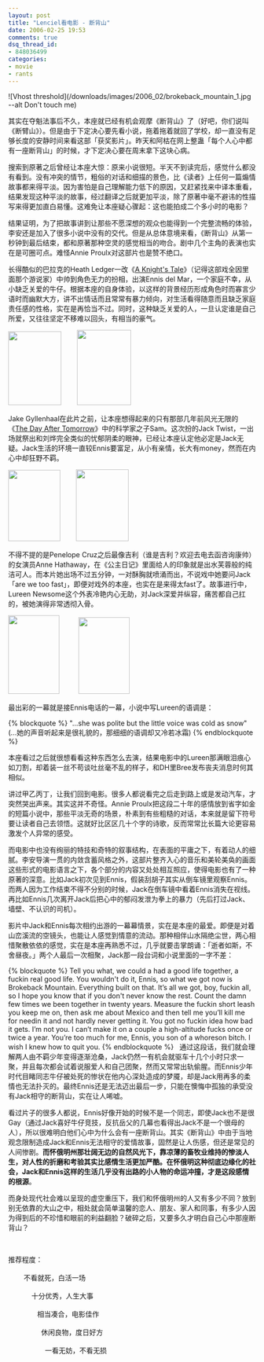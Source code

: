 ```yaml
---
layout: post
title: "Lenciel看电影 - 断背山"
date: 2006-02-25 19:53
comments: true
dsq_thread_id:
- 848036499
categories:
- movie
- rants
---
```


![Vhost threshold](/downloads/images/2006_02/brokeback_mountain_1.jpg --alt Don't touch me)

其实在夺魁法事后不久，本座就已经有机会观摩《断背山》了（好吧，你们说叫《断臂山》）。但是由于下定决心要先看小说，拖着拖着就回了学校，却一直没有足够长度的安静时间来看这部「获奖影片」。昨天和阿枯在网上整蛊「每个人心中都有一座断背山」的时候，才下定决心要在周末拿下这块心病。

搜索到原著之后曾经让本座大惊：原来小说很短。半天不到读完后，感觉什么都没有看到。没有冲突的情节，粗俗的对话和细描的景色，比《读者》上任何一篇煽情故事都来得平淡。因为害怕是自己理解能力低下的原因，又赶紧找来中译本重看，结果发现这种平淡的故事，经过翻译之后就更加平淡，除了原著中毫不避讳的性描写来得更加直白易懂。这难免让本座疑心骤起：这也能拍成二个多小时的电影？

结果证明，为了把故事讲到让那些不愿深想的观众也能得到一个完整流畅的体验，李安还是加入了很多小说中没有的交代。但是从总体意境来看，《断背山》从第一秒钟到最后结束，都和原著那种空灵的感觉相当的吻合。剧中几个主角的表演也实在是可圈可点。难怪Annie Proulx对这部片也是赞不绝口。

长得酷似的巴拉克的Heath Ledger一改《[A Knight's Tale](http://www.imdb.com/title/tt0183790/)》（记得这部戏全因里面那个游说家）中帅到角色无力的扮相，出演Ennis del Mar，一个家庭不幸，从小缺乏关爱的牛仔。根据本座的自身体验，以这样的背景经历形成角色时而寡言少语时而幽默大方，讲不出情话而且常常有暴力倾向，对生活看得随意而且缺乏家庭责任感的性格，实在是再恰当不过。同时，这种缺乏关爱的人，一旦认定谁是自己所爱，又往往坚定不移难以回头，有相当的豪气。

<img height="150" alt="" src="{{ site.static_base }}/downloads/images/2006_02/brokeback_mountain_2.jpg" width="108" border="0" twffan="done" />        <img height="153" alt="" src="{{ site.static_base }}/downloads/images/2006_02/brokeback_mountain_3.jpg" width="110" border="0" twffan="done" />

 Jake Gyllenhaal在此片之前，让本座想得起来的只有那部几年前风光无限的《[The Day After Tomorrow](http://www.imdb.com/title/tt0319262/)》中的科学家之子Sam。这次扮的Jack Twist，一出场就祭出和刘烨完全类似的忧郁阴柔的眼神，已经让本座认定他必定是Jack无疑。Jack生活的环境一直较Ennis要富足，从小有亲情，长大有money，然而在内心中却狂野不羁。

 <img height="145" alt="" src="{{ site.static_base }}/downloads/images/2006_02/brokeback_mountain_4.jpg" width="106" border="0" twffan="done" />        <img height="146" alt="" src="{{ site.static_base }}/downloads/images/2006_02/brokeback_mountain_5.jpg" width="107" border="0" twffan="done" />

不得不提的是Penelope Cruz之后最像吉利（谁是吉利？欢迎去电去函咨询康帅）的女演员Anne Hathaway，在《公主日记》里面给人的印象就是出水芙蓉般的纯洁可人。而本片她出场不过五分钟，一对酥胸就喷涌而出，不说戏中她要问Jack 「are we too fast」，即便对戏外的本座，也实在是来得太fast了。故事进行中，Lureen Newsome这个外表冷艳内心无助，对Jack深爱并纵容，痛苦都自己扛的，被她演得非常透彻入骨。

<img height="160" alt="" src="{{ site.static_base }}/downloads/images/2006_02/brokeback_mountain_6.jpg" width="104" border="0" twffan="done" />          <img height="156" alt="" src="{{ site.static_base }}/downloads/images/2006_02/brokeback_mountain_7.jpg" width="104" border="0" twffan="done" />

最出彩的一幕就是接Ennis电话的一幕，小说中写Lureen的语调是：

{% blockquote %}
"...she was polite but the little voice was cold as snow"
(...她的声音听起来是很礼貌的，那细细的语调却又冷若冰霜)
{% endblockquote %}

   本座看过之后就很想看看这种东西怎么去演，结果电影中的Lureen那满眼泪痕心如刀割，却着装一丝不苟谈吐丝毫不乱的样子，和DH里Bree发布丧夫消息时何其相似。

讲过甲乙丙丁，让我们回到电影。很多人都说看完之后走到路上或是发动汽车，才突然哭出声来。其实这并不奇怪。Annie Proulx把这段二十年的感情放到省字如金的短篇小说中，那些平淡无奇的场景，朴素到有些粗糙的对话，本来就是留下符号要让读者自己去领悟。这就好比区区几十个字的诗歌，反而常常比长篇大论更容易激发个人异常的感受。

而电影中也没有绚丽的特技和奇特的叙事结构，在表面的平庸之下，有着动人的细腻。李安导演一贯的内敛含蓄风格之外，这部片整齐入心的音乐和美轮美奂的画面这些形式的电影语言之下，各个部分的内容又处处相互照应，使得电影也有了一种原著的深意。比如Jack初次见到Ennis，假装刮胡子其实从倒车镜里观察Ennis。而两人因为工作结束不得不分别的时候，Jack在倒车镜中看着Ennis消失在视线。再比如Ennis几次离开Jack后把心中的郁闷发泄为拳上的暴力（先后打过Jack、墙壁、不认识的司机）。

影片中Jack和Ennis每次相约出游的一幕幕情景，实在是本座的最爱。即便是对着山峦溪流的空镜头，也能让人感觉到情意的流动。那种相伴山水隔绝尘世，两心相惜聚散依依的感觉，实在是本座再熟悉不过，几乎就要击掌朗诵：「逝者如斯，不舍昼夜。」两个人最后一次相聚，Jack那一段台词和小说里面的一字不差：

{% blockquote %}
Tell you what, we could a had a good life together, a fuckin real good life. You wouldn't do it, Ennis, so what we got now is Brokeback Mountain. Everything built on that. It’s all we got, boy, fuckin all, so I hope you know that if you don't never know the rest. Count the damn few times we been together in twenty years. Measure the fuckin short leash you keep me on, then ask me about Mexico and then tell me you’ll kill me for needin it and not hardly never getting it. You got no fuckin idea how bad it gets. I’m not you. I can’t make it on a couple a high-altitude fucks once or twice a year. You’re too much for me, Ennis, you son of a whoreson bitch. I wish I knew how to quit you.
{% endblockquote %}
   
通过这段话，我们就会理解两人由不羁少年变得逐渐沧桑，Jack仍然一有机会就驱车十几个小时只求一聚，并且每次都会试着说服爱人和自己团聚，然而又常常出轨偷腥。而Ennis少年时代目睹同志牛仔被处死的惨状在他内心深处造成的梦魇，却是Jack用再多的柔情也无法扑灭的。最终Ennis还是无法迈出最后一步，只能在懊悔中孤独的承受没有Jack相守的断背山，实在让人唏嘘。

看过片子的很多人都说，Ennis好像开始的时候不是一个同志，即使Jack也不是很Gay（通过Jack喜好牛仔竞技，反抗岳父的几幕也看得出Jack不是一个很母的人），所以很难明白他们心中为什么会有一座断背山。其实《断背山》中由于当地观念限制造成Jack和Ennis无法相守的爱情故事，固然是让人伤感，但还是常见的人间惨剧。**而怀俄明州那壮阔无边的自然风光下，靠凉薄的畜牧业维持的惨淡人生，对人性的折磨和考验其实比感情生活更加严酷。在怀俄明这种彻底边缘化的社会，Jack和Ennis这样的生活几乎没有出路的小人物的命运冲撞，才是这段感情的根源**。

而身处现代社会难以呈现的虚空重压下，我们和怀俄明州的人又有多少不同？放到别无依靠的大山之中，相处就会简单温馨的恋人、朋友、家人和同事，有多少人因为得到后的不珍惜和眼前的利益翻脸？破碎之后，又要多久才明白自己心中那座断背山？

<br/>

推荐程度：<img border="0" style="border:none;vertical-align: middle;" alt="" twffan="done" src="{{ site.static_base }}/downloads/images/smile.gif" /><img border="0" style="border:none;vertical-align: middle;" alt="" twffan="done" src="{{ site.static_base }}/downloads/images/smile.gif" /><img border="0" style="border:none;vertical-align: middle;" alt="" twffan="done" src="{{ site.static_base }}/downloads/images/smile.gif" /><img border="0" style="border:none;vertical-align: middle;" alt="" twffan="done" src="{{ site.static_base }}/downloads/images/smile.gif" />
<br /><br />        <img border="0" style="border:none;vertical-align: middle;" alt="" twffan="done" src="{{ site.static_base }}/downloads/images/smile.gif" /><img border="0" style="border:none;vertical-align: middle;" alt="" twffan="done" src="{{ site.static_base }}/downloads/images/smile.gif" /><img border="0" style="border:none;vertical-align: middle;" alt="" twffan="done" src="{{ site.static_base }}/downloads/images/smile.gif" /><img border="0" style="border:none;vertical-align: middle;" alt="" twffan="done" src="{{ site.static_base }}/downloads/images/smile.gif" /><img border="0" style="border:none;vertical-align: middle;" alt="" twffan="done" src="{{ site.static_base }}/downloads/images/smile.gif" /> 不看就死，白活一场 <br /><br />        <img border="0" style="border:none;vertical-align: middle;" alt="" twffan="done" src="{{ site.static_base }}/downloads/images/smile.gif" /><img border="0" style="border:none;vertical-align: middle;" alt="" twffan="done" src="{{ site.static_base }}/downloads/images/smile.gif" /><img border="0" style="border:none;vertical-align: middle;" alt="" twffan="done" src="{{ site.static_base }}/downloads/images/smile.gif" /><img border="0" style="border:none;vertical-align: middle;" alt="" twffan="done" src="{{ site.static_base }}/downloads/images/smile.gif" />     十分优秀，人生大事<br /><br />        <img border="0" style="border:none;vertical-align: middle;" alt="" twffan="done" src="{{ site.static_base }}/downloads/images/smile.gif" /><img border="0" style="border:none;vertical-align: middle;" alt="" twffan="done" src="{{ site.static_base }}/downloads/images/smile.gif" /><img border="0" style="border:none;vertical-align: middle;" alt="" twffan="done" src="{{ site.static_base }}/downloads/images/smile.gif" />        相当凑合，电影佳作 <br /><br />        <img border="0" style="border:none;vertical-align: middle;" alt="" twffan="done" src="{{ site.static_base }}/downloads/images/smile.gif" /><img border="0" style="border:none;vertical-align: middle;" alt="" twffan="done" src="{{ site.static_base }}/downloads/images/smile.gif" />          休闲良物，度日好方 <br /><br />        <img border="0" style="border:none;vertical-align: middle;" alt="" twffan="done" src="{{ site.static_base }}/downloads/images/smile.gif" />            一看无妨，不看无损
